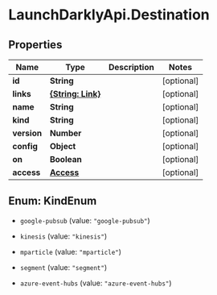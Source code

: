# LaunchDarklyApi.Destination

## Properties

Name | Type | Description | Notes
------------ | ------------- | ------------- | -------------
**id** | **String** |  | [optional] 
**links** | [**{String: Link}**](Link.md) |  | [optional] 
**name** | **String** |  | [optional] 
**kind** | **String** |  | [optional] 
**version** | **Number** |  | [optional] 
**config** | **Object** |  | [optional] 
**on** | **Boolean** |  | [optional] 
**access** | [**Access**](Access.md) |  | [optional] 



## Enum: KindEnum


* `google-pubsub` (value: `"google-pubsub"`)

* `kinesis` (value: `"kinesis"`)

* `mparticle` (value: `"mparticle"`)

* `segment` (value: `"segment"`)

* `azure-event-hubs` (value: `"azure-event-hubs"`)




